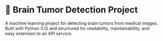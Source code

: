 # 🧠 Brain Tumor Detection Project

A machine learning project for detecting brain tumors from medical images.  
Built with Python 3.12 and structured for readability, maintainability, and easy extension to an API service.
